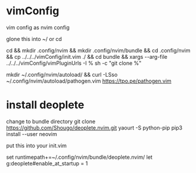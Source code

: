 # vimConfig
vim config as nvim config

glone this into ~/ or cd

cd && mkdir .config/nvim && mkdir .config/nvim/bundle && cd .config/nvim &&
cp ../../../vimConfig/init.vim ./ && cd bundle &&
xargs --arg-file ../../../vimConfig/vimPluginUrls -I % sh -c "git clone %"

 mkdir ~/.config/nvim/autoload/ && curl -LSso ~/.config/nvim/autoload/pathogen.vim https://tpo.pe/pathogen.vim
 
# install deoplete
change to bundle directory
git clone https://github.com/Shougo/deoplete.nvim.git
yaourt -S python-pip
pip3 install --user neovim

put this into your init.vim

set runtimepath+=~/.config/nvim/bundle/deoplete.nvim/
let g:deoplete#enable_at_startup = 1
